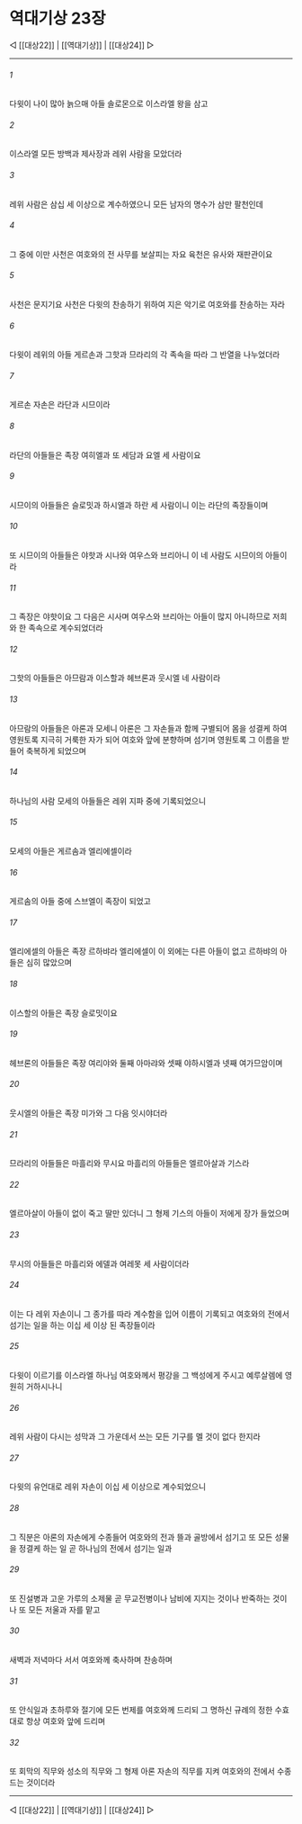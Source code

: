 # 역대기상 23장

◁ [[대상22]] | [[역대기상]] | [[대상24]] ▷
***

###### 1
다윗이 나이 많아 늙으매 아들 솔로몬으로 이스라엘 왕을 삼고

###### 2
이스라엘 모든 방백과 제사장과 레위 사람을 모았더라

###### 3
레위 사람은 삼십 세 이상으로 계수하였으니 모든 남자의 명수가 삼만 팔천인데

###### 4
그 중에 이만 사천은 여호와의 전 사무를 보살피는 자요 육천은 유사와 재판관이요

###### 5
사천은 문지기요 사천은 다윗의 찬송하기 위하여 지은 악기로 여호와를 찬송하는 자라

###### 6
다윗이 레위의 아들 게르손과 그핫과 므라리의 각 족속을 따라 그 반열을 나누었더라

###### 7
게르손 자손은 라단과 시므이라

###### 8
라단의 아들들은 족장 여히엘과 또 세담과 요엘 세 사람이요

###### 9
시므이의 아들들은 슬로밋과 하시엘과 하란 세 사람이니 이는 라단의 족장들이며

###### 10
또 시므이의 아들들은 야핫과 시나와 여우스와 브리아니 이 네 사람도 시므이의 아들이라

###### 11
그 족장은 야핫이요 그 다음은 시사며 여우스와 브리아는 아들이 많지 아니하므로 저희와 한 족속으로 계수되었더라

###### 12
그핫의 아들들은 아므람과 이스할과 헤브론과 웃시엘 네 사람이라

###### 13
아므람의 아들들은 아론과 모세니 아론은 그 자손들과 함께 구별되어 몸을 성결케 하여 영원토록 지극히 거룩한 자가 되어 여호와 앞에 분향하며 섬기며 영원토록 그 이름을 받들어 축복하게 되었으며

###### 14
하나님의 사람 모세의 아들들은 레위 지파 중에 기록되었으니

###### 15
모세의 아들은 게르솜과 엘리에셀이라

###### 16
게르솜의 아들 중에 스브엘이 족장이 되었고

###### 17
엘리에셀의 아들은 족장 르하뱌라 엘리에셀이 이 외에는 다른 아들이 없고 르하뱌의 아들은 심히 많았으며

###### 18
이스할의 아들은 족장 슬로밋이요

###### 19
헤브론의 아들들은 족장 여리야와 둘째 아마랴와 셋째 야하시엘과 넷째 여가므암이며

###### 20
웃시엘의 아들은 족장 미가와 그 다음 잇시야더라

###### 21
므라리의 아들들은 마흘리와 무시요 마흘리의 아들들은 엘르아살과 기스라

###### 22
엘르아살이 아들이 없이 죽고 딸만 있더니 그 형제 기스의 아들이 저에게 장가 들었으며

###### 23
무시의 아들들은 마흘리와 에델과 여레못 세 사람이더라

###### 24
이는 다 레위 자손이니 그 종가를 따라 계수함을 입어 이름이 기록되고 여호와의 전에서 섬기는 일을 하는 이십 세 이상 된 족장들이라

###### 25
다윗이 이르기를 이스라엘 하나님 여호와께서 평강을 그 백성에게 주시고 예루살렘에 영원히 거하시나니

###### 26
레위 사람이 다시는 성막과 그 가운데서 쓰는 모든 기구를 멜 것이 없다 한지라

###### 27
다윗의 유언대로 레위 자손이 이십 세 이상으로 계수되었으니

###### 28
그 직분은 아론의 자손에게 수종들어 여호와의 전과 뜰과 골방에서 섬기고 또 모든 성물을 정결케 하는 일 곧 하나님의 전에서 섬기는 일과

###### 29
또 진설병과 고운 가루의 소제물 곧 무교전병이나 남비에 지지는 것이나 반죽하는 것이나 또 모든 저울과 자를 맡고

###### 30
새벽과 저녁마다 서서 여호와께 축사하며 찬송하며

###### 31
또 안식일과 초하루와 절기에 모든 번제를 여호와께 드리되 그 명하신 규례의 정한 수효대로 항상 여호와 앞에 드리며

###### 32
또 회막의 직무와 성소의 직무와 그 형제 아론 자손의 직무를 지켜 여호와의 전에서 수종드는 것이더라

***
◁ [[대상22]] | [[역대기상]] | [[대상24]] ▷